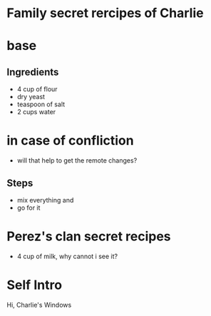 # Family secret rercipes of Charlie

# base

## Ingredients
- 4 cup of flour
- dry yeast
- teaspoon of salt
- 2 cups water
# in case of confliction
- will that help to get the remote changes?


## Steps
- mix everything and
- go for it
# Perez's clan secret recipes
- 4 cup of milk,
why cannot i see it?

# Self Intro
Hi, Charlie's Windows

